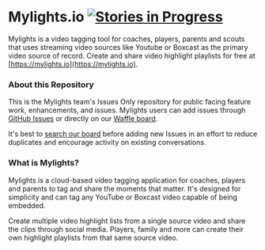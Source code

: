 Mylights.io  [![Stories in Progress](https://badge.waffle.io/mylights/mylights.io.svg?label=waffle%3Ain%20progress&title=In%20Progress)](http://waffle.io/mylights/mylights.io)
=========
Mylights is a video tagging tool for coaches, players, parents and scouts that uses streaming video sources like Youtube or Boxcast as the primary video source of record. Create and share video highlight playlists for free at [https://mylights.io](https://mylights.io).

### About this Repository

This is the Mylights team's Issues Only repository for public facing feature work, enhancements, and issues. Mylights users can add issues through [GitHub Issues](https://github.com/mylights/mylights.io/issues/new) or directly on our [Waffle board](http://waffle.io/mylights/mylights.io).

It's best to [search our board](https://waffle.io/mylights/mylights.io?search=customer%20requested) before adding new Issues in an effort to reduce duplicates and encourage activity on existing conversations.

### What is Mylights? 

Mylights is a cloud-based video tagging application for coaches, players and parents to tag and share the moments that matter. It's designed for simplicity and can tag any YouTube or Boxcast video capable of being embedded.

Create multiple video highlight lists from a single source video and share the clips through social media. Players, family and more can create their own highlight playlists from that same source video.
